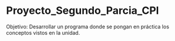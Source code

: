 # Proyecto_Segundo_Parcia_CPl
Objetivo: Desarrollar un programa donde se pongan en práctica los conceptos vistos en la unidad.

